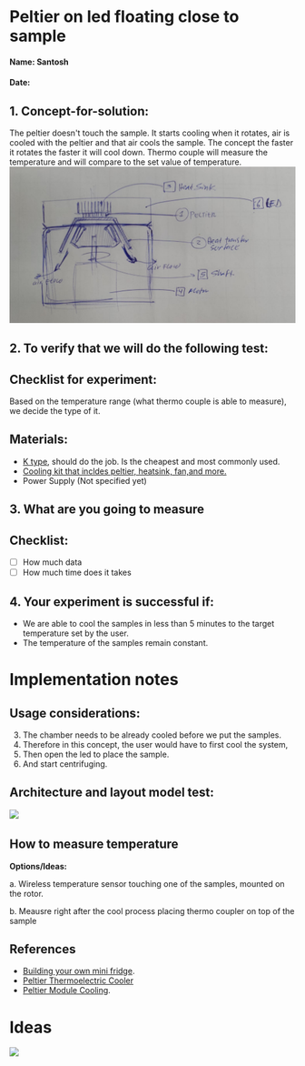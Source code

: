 # Peltier on led floating close to sample
#### Name: Santosh
#### Date:

## 1. Concept-for-solution:
The peltier doesn't touch the sample. It starts cooling when it rotates, air is cooled with the peltier and that air cools the sample. The concept the faster it rotates the faster it will cool down. Thermo couple will measure the temperature and will compare to the set value of temperature.
![](02-test.jpeg)


## 2. To verify that we will do the following test:
## Checklist for experiment:
Based on the temperature range (what thermo couple is able to measure), we decide the type of it.

## Materials:
- [K type](https://en.wikipedia.org/wiki/Thermocouple), should do the job. Is the cheapest and most commonly used.
- [Cooling kit that incldes peltier, heatsink, fan,and more.](https://www.amazon.de/dp/B01M5DX5KT?tag=tv-auto-20)
- Power Supply (Not specified yet)
## 3. What are you going to measure
## Checklist:
- [ ] How much data
- [ ] How much time does it takes

## 4. Your experiment is successful if:
- We are able to cool the samples in less than 5 minutes to the target temperature set by the user.
- The temperature of the samples remain constant.


# Implementation notes
## Usage considerations:
3. The chamber needs to be already cooled before we put the samples.
2. Therefore in this concept, the user would have to first cool the system,
3. Then open the led to place the sample.
4. And start centrifuging.

## Architecture and layout model test:
![](illustration+text.png)

## How to measure temperature
**Options/Ideas:**

a. Wireless temperature sensor touching one of the samples, mounted on the rotor.

b. Meausre right after the cool process placing thermo coupler on top of the sample

## References
- [Building your own mini fridge](https://hackaday.com/2015/04/03/building-your-own-mini-fridge/).
- [Peltier Thermoelectric Cooler](https://www.youtube.com/watch?v=jCMDuTR-mqY&t=47s)
- [Peltier Module Cooling](https://www.youtube.com/watch?v=9Cuh2msd2lo).



# Ideas
![](rotor-fan-concept.png)
